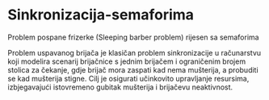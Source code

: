 # Sinkronizacija-semaforima
Problem pospane frizerke (Sleeping barber problem) rijesen sa semaforima

Problem uspavanog brijača je klasičan problem sinkronizacije u računarstvu koji modelira scenarij brijačnice s jednim brijačem i ograničenim brojem stolica za čekanje, gdje brijač mora zaspati kad nema mušterija, a probuditi se kad mušterija stigne. Cilj je osigurati učinkovito upravljanje resursima, izbjegavajući istovremeno gubitak mušterija i brijačevu neaktivnost.
